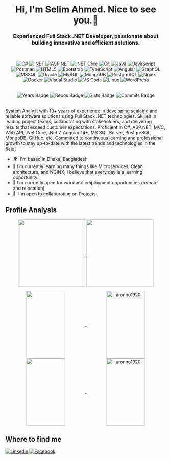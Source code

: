 <h1 align="center">Hi, I'm Selim Ahmed. Nice to see you.👋</h1>
<h3 align="center">Experienced Full Stack .NET Developer, passionate about building innovative and efficient solutions.</h3>
<br />
<div align="center">

![C#](https://img.shields.io/badge/Language-C%23-239120?logo=csharp)
![.NET](https://img.shields.io/badge/Platform-.NET-512BD4?logo=dotnet)
![ASP.NET](https://img.shields.io/badge/Framework-ASP.NET-5C2D91?logo=dotnet)
![.NET Core](https://img.shields.io/badge/Framework-.NET%20Core-512BD4?logo=dotnet)
![Git](https://img.shields.io/badge/Version%20Control-Git-F05032?logo=git)
![Java](https://img.shields.io/badge/Language-Java-007396?logo=openjdk)
![JavaScript](https://img.shields.io/badge/Language-JavaScript-F7DF1E?logo=javascript)
![Postman](https://img.shields.io/badge/API%20Testing-Postman-FF6C37?logo=postman)
![HTML5](https://img.shields.io/badge/Language-HTML5-E34F26?logo=html5)
![Bootstrap](https://img.shields.io/badge/UI%20Framework-Bootstrap-7952B3?logo=bootstrap)
![TypeScript](https://img.shields.io/badge/Language-TypeScript-3178C6?logo=typescript)
![Angular](https://img.shields.io/badge/Framework-Angular-DD0031?logo=angular)
![GraphQL](https://img.shields.io/badge/Query%20Language-GraphQL-E10098?logo=graphql)
![MSSQL](https://img.shields.io/badge/Database-MSSQL-CC2927?logo=microsoftsqlserver)
![Oracle](https://img.shields.io/badge/Database-Oracle-F80000?logo=oracle)
![MySQL](https://img.shields.io/badge/Database-MySQL-4479A1?logo=mysql)
![MongoDB](https://img.shields.io/badge/Database-MongoDB-47A248?logo=mongodb)
![PostgreSQL](https://img.shields.io/badge/Database-PostgreSQL-4169E1?logo=postgresql)
![Nginx](https://img.shields.io/badge/Web%20Server-Nginx-009639?logo=nginx)
![Docker](https://img.shields.io/badge/Containerization-Docker-2496ED?logo=docker)
![Visual Studio](https://img.shields.io/badge/IDE-Visual%20Studio-5C2D91?logo=visualstudio)
![VS Code](https://img.shields.io/badge/IDE-VS%20Code-007ACC?logo=visualstudiocode)
![Linux](https://img.shields.io/badge/OS-Linux-FCC624?logo=linux)
![WordPress](https://img.shields.io/badge/CMS-WordPress-21759B?logo=wordpress)
</div>

<br />

<div align="center">
  <img src="https://badges.pufler.dev/years/Aronno1920" alt="Years Badge">
  <img src="https://badges.pufler.dev/repos/Aronno1920" alt="Repos Badge">
  <img src="https://badges.pufler.dev/gists/Aronno1920" alt="Gists Badge">
  <img src="https://badges.pufler.dev/commits/yearly/Aronno1920" alt="Commits Badge">
</div>

<br />

<p>System Analyst with 10+ years of experience in developing scalable and reliable software solutions using Full Stack .NET technologies. Skilled in leading project teams, collaborating with stakeholders, and delivering results that exceed customer expectations. Proficient in C#, ASP.NET, MVC, Web API, .Net Core, .Net 7, Angular 14+, MS SQL Server, PostgreSQL, MongoDB, GitHub, etc. Committed to continuous learning and professional growth to stay up-to-date with the latest trends and technologies in the field.</p>
<ul>
  <li>
    🌍  I'm based in Dhaka, Bangladesh
  </li>
  <li>
    🌱 I’m currently learning many things like Microservices, Clean architecture, and NGINX, I believe that every day is a learning opportunity. 
  </li>
  <li>
    👯 I’m currently open for work and employment opportunities (remote and relocation)
  </li>
  <li>
    🤝  I'm open to collaborating on Projects
  </li>
</ul>

<h2>Profile Analysis</h2>
<p align="center">
    <a href="https://github.com/aronno1920#gh-light-mode-only">
        <img height="210em" src="https://github-readme-stats.vercel.app/api?username=aronno1920&count_private=true&show_icons=true&include_all_commits=true&hide_border=true&hide=contribs,prs&line_height=28&theme=graywhite" align = "center"/>
    </a>
    <a href="https://github.com/aronno1920#gh-dark-mode-only">
        <img height="210em" src="https://github-readme-stats.vercel.app/api?username=aronno1920&count_private=true&show_icons=true&include_all_commits=true&hide_border=true&hide=contribs,prs&line_height=28&theme=dark" align = "center"/>
    </a>
</p>
<p align="center">
      <a href="https://github.com/aronno1920#gh-light-mode-only">
        <img height="210em" width="49%" src="https://github-readme-stats.vercel.app/api/top-langs/?username=aronno1920&count_private=true&show_icons=true&include_all_commits=true&layout=compact&hide_border=true&langs_count=10&theme=graywhite" align = "center"/>
        <img height="210em" width="49%" align="center" src="https://github-readme-streak-stats.herokuapp.com/?user=aronno1920&hide_border=true&theme=default" alt="aronno1920" /></a>
      <a href="https://github.com/aronno1920#gh-dark-mode-only">
        <img height="210em" width="49%" src="https://github-readme-stats.vercel.app/api/top-langs/?username=aronno1920&count_private=true&show_icons=true&include_all_commits=true&layout=compact&hide_border=true&langs_count=10&theme=dark" align = "center"/>
        <img height="210em" width="49%" align="center" src="https://github-readme-streak-stats.herokuapp.com/?user=aronno1920&hide_border=true&theme=dark" alt="aronno1920" />
    </a>
</p>

<h2>Where to find me</h2>

[![Linkedin](https://img.shields.io/badge/LinkedIn-0077B5?style=flat-square&logo=linkedin&logoColor=white)](https://www.linkedin.com/in/aronno1920/) 
[![Facebook](https://img.shields.io/badge/Facebook-1877F2?style=flat-square&logo=facebook&logoColor=white)](https://facebook.com/aronno1920)
